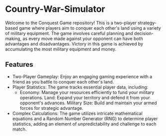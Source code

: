 # Country-War-Simulator

Welcome to the Conquest Game repository! This is a two-player strategy-based game where players aim to conquer each other's land using a variety of military equipment. The game involves careful planning and decision-making, as every move made against your opponent can have both advantages and disadvantages. Victory in this game is achieved by accumulating the most military equipment and money.

<h2>Features</h2> 

- Two-Player Gameplay: Enjoy an engaging gaming experience with a friend as you battle to conquer each other's land.
- Player Statistics: The game tracks essential player data, including:
    - Economy: Manage your resources efficiently to fund your military operations.
    Land: Expand your territory and defend it from your opponent's advances.
    Military Size: Build and maintain your armed forces for strategic advantage.
- Complex Calculations: The game utilizes intricate mathematical equations and a Random Number Generator (RNG) to determine player statistics, adding an element of unpredictability and challenge to each match.
